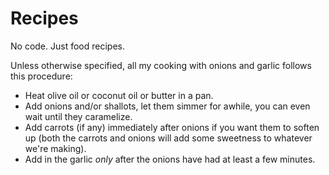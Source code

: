 # Recipes

No code. Just food recipes.

Unless otherwise specified, all my cooking with onions and garlic follows this procedure:

- Heat olive oil or coconut oil or butter in a pan.
- Add onions and/or shallots, let them simmer for awhile, you can even wait until they caramelize.
- Add carrots (if any) immediately after onions if you want them to soften up (both the carrots and onions will add some sweetness to whatever we're making).
- Add in the garlic _only_ after the onions have had at least a few minutes.
